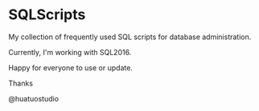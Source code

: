 # SQLScripts
My collection of frequently used SQL scripts for database administration.

Currently, I'm working with SQL2016.

Happy for everyone to use or update.

Thanks

@huatuostudio
